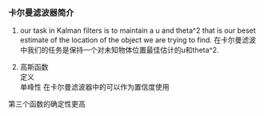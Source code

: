 ### 卡尔曼滤波器简介

1. our task in Kalman filters is to maintain a u and theta^2 that is our beset estimate of the location of the object we are trying to find.
在卡尔曼滤波中我们的任务是保持一个对未知物体位置最佳估计的u和theta^2.


2. 高斯函数  
  定义  
  单峰性
  在卡尔曼滤波器中的可以作为置信度使用

第三个函数的确定性更高


